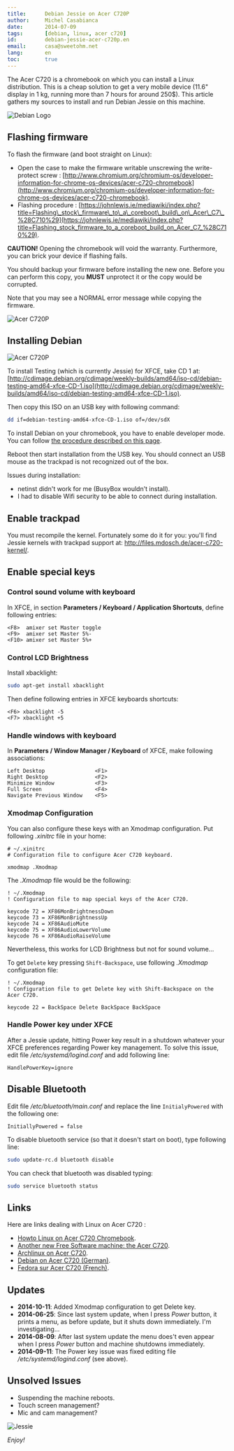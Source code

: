 ```yaml
---
title:      Debian Jessie on Acer C720P
author:     Michel Casabianca
date:       2014-07-09
tags:       [debian, linux, acer c720]
id:         debian-jessie-acer-c720p.en
email:      casa@sweetohm.net
lang:       en
toc:        true
---
```


The Acer C720 is a chromebook on which you can install a Linux distribution. This is a cheap solution to get a very mobile device (11.6" display in 1 kg, running more than 7 hours for around 250$). This article gathers my sources to install and run Debian Jessie on this machine.

<!--more-->

![Debian Logo](debian-jessie-acer-c720p-logo.png)

Flashing firmware
-----------------

To flash the firmware (and boot straight on Linux):

- Open the case to make the firmware writable unscrewing the write-protect screw : [http://www.chromium.org/chromium-os/developer-information-for-chrome-os-devices/acer-c720-chromebook](http://www.chromium.org/chromium-os/developer-information-for-chrome-os-devices/acer-c720-chromebook).
- Flashing procedure : 
  [https://johnlewis.ie/mediawiki/index.php?title=Flashing\_stock\_firmware\_to\_a\_coreboot\_build\_on\_Acer\_C7\_%28C710%29](https://johnlewis.ie/mediawiki/index.php?title=Flashing_stock_firmware_to_a_coreboot_build_on_Acer_C7_%28C710%29).

**CAUTION!** Opening the chromebook will void the warranty. Furthermore, you can brick your device if flashing fails.

You should backup your firmware before installing the new one. Before you can perform this copy, you **MUST** unprotect it or the copy would be corrupted.

Note that you may see a NORMAL error message while copying the firmware.

![Acer C720P](debian-jessie-acer-c720p-ouverture.png)

Installing Debian
-----------------

![Acer C720P](debian-jessie-acer-c720p-machine.png)

To install Testing (which is currently Jessie) for XFCE, take CD 1 at: [http://cdimage.debian.org/cdimage/weekly-builds/amd64/iso-cd/debian-testing-amd64-xfce-CD-1.iso](http://cdimage.debian.org/cdimage/weekly-builds/amd64/iso-cd/debian-testing-amd64-xfce-CD-1.iso).

Then copy this ISO on an USB key with following command:

```sh
dd if=debian-testing-amd64-xfce-CD-1.iso of=/dev/sdX
```

To install Debian on your chromebook, you have to enable developer mode. You can follow [the procedure described on this page](http://www.linux.com/learn/tutorials/764181-how-to-install-linux-on-an-acer-c720-chromebook).

Reboot then start installation from the USB key. You should connect an USB mouse as the trackpad is not recognized out of the box.

Issues during installation:

- netinst didn't work for me (BusyBox wouldn't install).
- I had to disable Wifi security to be able to connect during installation.

Enable trackpad
---------------

You must recompile the kernel. Fortunately some do it for you: you'll find Jessie kernels with trackpad support at: <http://files.mdosch.de/acer-c720-kernel/>.

Enable special keys
-------------------

### Control sound volume with keyboard

In XFCE, in section **Parameters / Keyboard / Application Shortcuts**, define following entries:

```
<F8>  amixer set Master toggle
<F9>  amixer set Master 5%-
<F10> amixer set Master 5%+
```

### Control LCD Brightness

Install xbacklight:

```sh
sudo apt-get install xbacklight
```

Then define following entries in XFCE keyboards shortcuts:

```
<F6> xbacklight -5
<F7> xbacklight +5
```

### Handle windows with keyboard

In **Parameters / Window Manager / Keyboard** of XFCE, make following associations:

```
Left Desktop                <F1>
Right Desktop               <F2>
Minimize Window             <F3>
Full Screen                 <F4>
Navigate Previous Window    <F5>
```

### Xmodmap Configuration

You can also configure these keys with an Xmodmap configuration. Put following *.xinitrc* file in your home:

```
# ~/.xinitrc
# Configuration file to configure Acer C720 keyboard.

xmodmap .Xmodmap
```

The *.Xmodmap* file would be the following:

```
! ~/.Xmodmap
! Configuration file to map special keys of the Acer C720.

keycode 72 = XF86MonBrightnessDown
keycode 73 = XF86MonBrightnessUp
keycode 74 = XF86AudioMute
keycode 75 = XF86AudioLowerVolume
keycode 76 = XF86AudioRaiseVolume
```

Nevertheless, this works for LCD Brightness but not for sound volume...

To get `Delete` key pressing `Shift-Backspace`, use following *.Xmodmap* configuration file:

```
! ~/.Xmodmap
! Configuration file to get Delete key with Shift-Backspace on the Acer C720.

keycode 22 = BackSpace Delete BackSpace BackSpace
```

### Handle Power key under XFCE

After a Jessie update, hitting Power key result in a shutdown whatever your XFCE preferences regarding Power key management. To solve this issue, edit file */etc/systemd/logind.conf* and add following line:

```
HandlePowerKey=ignore
```

Disable Bluetooth
-----------------

Edit file */etc/bluetooth/main.conf* and replace the line `InitialyPowered` with the following one:

```
InitiallyPowered = false
```

To disable bluetooth service (so that it doesn't start on boot), type following line:

```sh
sudo update-rc.d bluetooth disable
```

You can check that bluetooth was disabled typing:

```sh
sudo service bluetooth status
```

Links
-----

Here are links dealing with Linux on Acer C720 :

- [Howto Linux on Acer C720 Chromebook](http://www.linux.com/learn/tutorials/764181-how-to-install-linux-on-an-acer-c720-chromebook).
- [Another new Free Software machine: the Acer C720](http://blogs.fsfe.org/the_unconventional/2014/04/20/acer-c720-chromebook-debian-gnu-linux/).
- [Archlinux on Acer C720](https://wiki.archlinux.org/index.php/Acer_C720_Chromebook).
- [Debian on Acer C720 (German)](http://blog.mdosch.de/2013/12/04/debian-gnulinux-auf-dem-chromebook-acer-c720-installieren/).
- [Fedora sur Acer C720 (French)](http://forums.fedora-fr.org/viewtopic.php?id=61252).

Updates
-------

- **2014-10-11**: Added Xmodmap configuration to get Delete key.
- **2014-06-25**: Since last system update, when I press *Power* button, it prints a menu, as before update, but it shuts down immediately. I'm investigating...
- **2014-08-09**: After last system update the menu does't even appear when I press *Power* button and machine shutdowns immediately.
- **2014-09-11**: The Power key issue was fixed editing file */etc/systemd/logind.conf* (see above).

Unsolved Issues
---------------

- Suspending the machine reboots.
- Touch screen management?
- Mic and cam management?

![Jessie](debian-jessie-acer-c720p-jessie.png)

*Enjoy!*
